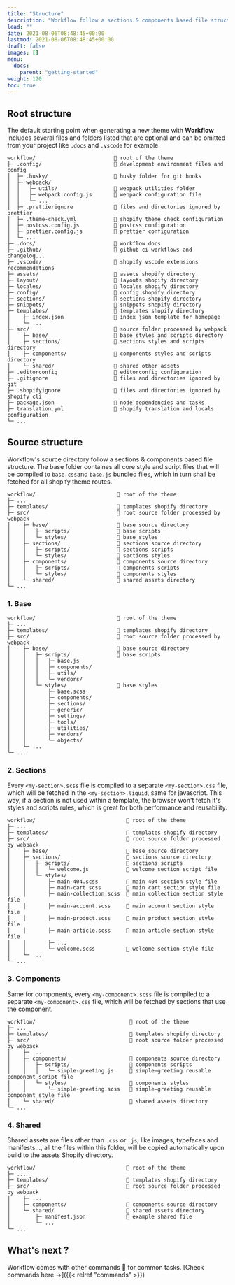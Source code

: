 ```yaml
---
title: "Structure"
description: "Workflow follow a sections & components based file structure."
lead: ""
date: 2021-08-06T08:48:45+00:00
lastmod: 2021-08-06T08:48:45+00:00
draft: false
images: []
menu:
  docs:
    parent: "getting-started"
weight: 120
toc: true
---
```


## Root structure

The default starting point when generating a new theme with __Workflow__ includes several files and folders listed that are optional and can be omitted from your project like ```.docs``` and ```.vscode``` for example.

```
workflow/                         📁 root of the theme
├─ .config/                       📁 development environment files and config
│  ├─ .husky/                     📁 husky folder for git hooks
│  ├─ webpack/                    
│  │   ├─ utils/                  📁 webpack utilities folder
│  │   ├─ webpack.config.js       📄 webpack configuration file
│  │   └─ ...   
│  ├─ .prettierignore             📄 files and directories ignored by prettier
│  ├─ .theme-check.yml            📄 shopify theme check configuration
│  ├─ postcss.config.js           📄 postcss configuration
│  ├─ prettier.config.js          📄 prettier configuration
│  └─ ...                         
├─ .docs/                         📁 workflow docs
├─ .github/                       📁 github ci workflows and changelog...
├─ .vscode/                       📁 shopify vscode extensions recommendations
├─ assets/                        📁 assets shopify directory
├─ layout/                        📁 layouts shopify directory
├─ locales/                       📁 locales shopify directory
├─ config/                        📁 config shopify directory
├─ sections/                      📁 sections shopify directory
├─ snippets/                      📁 snippets shopify directory
├─ templates/                     📁 templates shopify directory
│    ├─ index.json                📄 index json template for homepage
│    └─ ...                  
├─ src/                           📁 source folder processed by webpack
│    ├─ base/                     📁 base styles and scripts directory
│    ├─ sections/                 📁 sections styles and scripts directory
│    ├─ components/               📁 components styles and scripts directory
│    └─ shared/                   📁 shared other assets 
├─ .editorconfig                  📄 editorconfig configuration
├─ .gitignore                     📄 files and directories ignored by git
├─ .shopifyignore                 📄 files and directories ignored by shopify cli
├─ package.json                   📄 node dependencies and tasks
├─ translation.yml                📄 shopify translation and locals configuration
└─ ...
```

## Source structure

Workflow's source directory follow a sections & components based file structure. The base folder containes all core style and script files that will be compiled to ```base.css```and ```base.js``` bundled files, which in turn shall be fetched for all shopify theme routes.

```
workflow/                          📁 root of the theme
├─ ...  
├─ templates/                      📁 templates shopify directory
├─ src/                            📁 root source folder processed by webpack
│    ├─ base/                      📁 base source directory
│    │   ├─ scripts/               📁 base scripts
│    │   └─ styles/                📁 base styles
│    ├─ sections/                  📁 sections source directory
│    │   ├─ scripts/               📁 sections scripts
│    │   └─ styles/                📁 sections styles
│    ├─ components/                📁 components source directory
│    │   ├─ scripts/               📁 components scripts
│    │   └─ styles/                📁 components styles
│    └─ shared/                    📁 shared assets directory          
└─ ...
```

### 1. Base

```
workflow/                          📁 root of the theme
├─ ...  
├─ templates/                      📁 templates shopify directory
├─ src/                            📁 root source folder processed by webpack
│    ├─ base/                      📁 base source directory
│    │   ├─ scripts/               📁 base scripts 
│    │   │   ├─ base.js             
│    │   │   ├─ components/        
│    │   │   ├─ utils/
│    │   │   └─ vendors/
│    │   └─ styles/                📁 base styles 
│    │       ├─ base.scss
│    │       ├─ components/
│    │       ├─ sections/
│    │       ├─ generic/
│    │       ├─ settings/
│    │       ├─ tools/
│    │       ├─ utilities/
│    │       ├─ vendors/
│    │       └─ objects/
│    └─ ...                    
└─ ...
```

### 2. Sections

Every ```<my-section>.scss``` file is compiled to a separate ```<my-section>.css``` file, which will be fetched in the ```<my-section>.liquid```, same for javascript. This way, if a section is not used within a template, the browser won't fetch it's styles and scripts rules, which is great for both performance and reusability.

```
workflow/                             📁 root of the theme
├─ ...  
├─ templates/                         📁 templates shopify directory
├─ src/                               📁 root source folder processed by webpack
│    ├─ base/                         📁 base source directory
│    ├─ sections/                     📁 sections source directory
│    │   ├─ scripts/                  📁 sections scripts 
│    │   │   └─ welcome.js            📄 welcome section script file
│    │   └─ styles/
│    │       ├─ main-404.scss         📄 main 404 section style file
│    │       ├─ main-cart.scss        📄 main cart section style file
│    │       ├─ main-collection.scss  📄 main collection section style file
│    │       ├─ main-account.scss     📄 main account section style file
│    │       ├─ main-product.scss     📄 main product section style file
│    │       ├─ main-article.scss     📄 main article section style file
│    │       ├─ ...
│    │       └─ welcome.scss          📄 welcome section style file
│    └─ ...                    
└─ ...
```

### 3. Components

Same for components, every ```<my-component>.scss``` file is compiled to a separate ```<my-component>.css``` file, which will be fetched by sections that use the component. 

```
workflow/                              📁 root of the theme
├─ ...  
├─ templates/                          📁 templates shopify directory
├─ src/                                📁 root source folder processed by webpack
│    ├─ ...                          
│    ├─ components/                    📁 components source directory
│    │   ├─ scripts/                   📁 components scripts
│    │   │   └─ simple-greeting.js     📄 simple-greeting reusable component script file
│    │   └─ styles/                    📁 components styles
│    │       └─ simple-greeting.scss   📄 simple-greeting reusable component style file
│    └─ shared/                        📁 shared assets directory
└─ ...
```

### 4. Shared

Shared assets are files other than ```.css``` or ```.js```, like images, typefaces and manifests..., all the files within this folder, will be copied automatically upon build to the assets Shopify directory.

```
workflow/                             📁 root of the theme
├─ ...  
├─ templates/                         📁 templates shopify directory
├─ src/                               📁 root source folder processed by webpack
│    ├─ ...  
│    ├─ components/                   📁 components source directory
│    └─ shared/                       📁 shared assets directory          
│        ├─ manifest.json             📄 example shared file 
│        └─ ...             
└─ ...
```

## What's next ?

Workflow comes with other commands 🧰 for common tasks. [Check commands here →]({{< relref "commands" >}})
